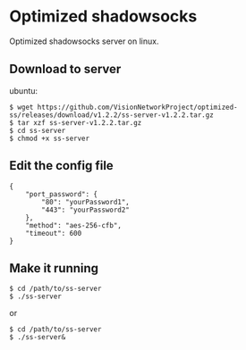 # Optimized shadowsocks

Optimized shadowsocks server on linux.


## Download to server

ubuntu:
```console
$ wget https://github.com/VisionNetworkProject/optimized-ss/releases/download/v1.2.2/ss-server-v1.2.2.tar.gz
$ tar xzf ss-server-v1.2.2.tar.gz
$ cd ss-server
$ chmod +x ss-server
```

## Edit the config file

```
{
    "port_password": {
        "80": "yourPassword1",
        "443": "yourPassword2"
    },
    "method": "aes-256-cfb",
    "timeout": 600
}
```

## Make it running

```console
$ cd /path/to/ss-server
$ ./ss-server
```

or
```console
$ cd /path/to/ss-server
$ ./ss-server&
```
